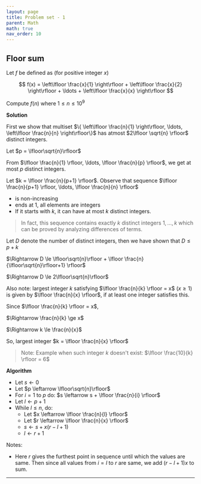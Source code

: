 ```yaml
---
layout: page
title: Problem set - 1
parent: Math
math: true
nav_order: 10
---
```


## Floor sum

Let $f$ be defined as (for positive integer $x$)

$$
f(x) = 
\left\lfloor \frac{x}{1} \right\rfloor +
\left\lfloor \frac{x}{2} \right\rfloor +
\ldots +
\left\lfloor \frac{x}{x} \right\rfloor
$$

Compute $f(n)$ where $1 \le n \le 10^9$

**Solution**

First we show that multiset $\{ \left\lfloor \frac{n}{1} \right\rfloor, \ldots, \left\lfloor \frac{n}{n} \right\rfloor\}$
has atmost $2\lfloor \sqrt{n} \rfloor$ distinct integers.

Let $p = \lfloor\sqrt{n}\rfloor$

From $\lfloor \frac{n}{1} \rfloor, \ldots, \lfloor \frac{n}{p} \rfloor$, we get at most $p$ distinct integers.

Let $k = \lfloor \frac{n}{p+1} \rfloor$.
Observe that sequence $\lfloor \frac{n}{p+1} \rfloor, \ldots, \lfloor \frac{n}{n} \rfloor$
- is non-increasing
- ends at $1$, all elements are integers
- If it starts with $k$, it can have at most $k$ distinct integers.

> In fact, this sequence contains exactly $k$ distinct integers $1, \ldots, k$
> which can be proved by analyzing differences of terms.

Let $D$ denote the number of distinct integers, then we have shown that $D \le p + k$

$\Rightarrow D \le \lfloor\sqrt{n}\rfloor + \lfloor \frac{n}{\lfloor\sqrt{n}\rfloor+1} \rfloor$

$\Rightarrow D \le 2\lfloor\sqrt{n}\rfloor$

Also note: largest integer $k$ satisfying $\lfloor \frac{n}{k} \rfloor = x$ $(x \ge 1)$ is
given by $\lfloor \frac{n}{x} \rfloor$, if at least one 
integer satisfies this.

Since $\lfloor \frac{n}{k} \rfloor = x$,

$\Rightarrow \frac{n}{k} \ge x$

$\Rightarrow k \le \frac{n}{x}$

So, largest integer $k = \lfloor \frac{n}{x} \rfloor$

> Note: Example when such integer $k$ doesn't exist:
> $\lfloor \frac{10}{k} \rfloor = 6$

**Algorithm**

- Let $s \leftarrow 0$
- Let $p \leftarrow \lfloor\sqrt{n}\rfloor$
- For $i = 1$ to $p$ do: $s \leftarrow s + \lfloor \frac{n}{i} \rfloor$
- Let $l \leftarrow p + 1$
- While $l \le n$, do:
  - Let $x \leftarrow \lfloor \frac{n}{l} \rfloor$
  - Let $r \leftarrow \lfloor \frac{n}{x} \rfloor$
  - $s \leftarrow s + x(r - l + 1)$
  - $l \leftarrow r + 1$

Notes:
- Here $r$ gives the furthest point in sequence until which the values
	are same. Then since all values from $i = l$ to $r$ are same, we add
	$(r-l+1)x$ to sum.

***